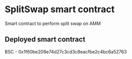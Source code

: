 # SplitSwap smart contract

Smart contract to perform split swap on AMM

## Deployed smart contract
BSC - 0x1f60be208e74d27c3cd3c8eacfbe2c4bc6a52763